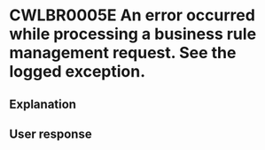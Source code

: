 # CWLBR0005E An error occurred while processing a business rule management request.  See the logged exception.

## Explanation

## User response